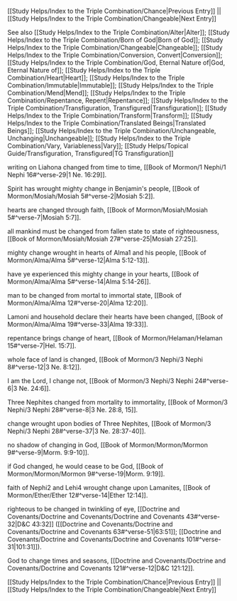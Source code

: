 [[Study Helps/Index to the Triple Combination/Chance|Previous Entry]]  ||  [[Study Helps/Index to the Triple Combination/Changeable|Next Entry]]

 See also [[Study Helps/Index to the Triple Combination/Alter|Alter]]; [[Study Helps/Index to the Triple Combination/Born of God|Born of God]]; [[Study Helps/Index to the Triple Combination/Changeable|Changeable]]; [[Study Helps/Index to the Triple Combination/Conversion, Convert|Conversion]]; [[Study Helps/Index to the Triple Combination/God, Eternal Nature of|God, Eternal Nature of]]; [[Study Helps/Index to the Triple Combination/Heart|Heart]]; [[Study Helps/Index to the Triple Combination/Immutable|Immutable]]; [[Study Helps/Index to the Triple Combination/Mend|Mend]]; [[Study Helps/Index to the Triple Combination/Repentance, Repent|Repentance]]; [[Study Helps/Index to the Triple Combination/Transfiguration, Transfigured|Transfiguration]]; [[Study Helps/Index to the Triple Combination/Transform|Transform]]; [[Study Helps/Index to the Triple Combination/Translated Beings|Translated Beings]]; [[Study Helps/Index to the Triple Combination/Unchangeable, Unchanging|Unchangeable]]; [[Study Helps/Index to the Triple Combination/Vary, Variableness|Vary]]; [[Study Helps/Topical Guide/Transfiguration, Transfigured|TG Transfiguration]]

 writing on Liahona changed from time to time, [[Book of Mormon/1 Nephi/1 Nephi 16#^verse-29|1 Ne. 16:29]].

 Spirit has wrought mighty change in Benjamin's people, [[Book of Mormon/Mosiah/Mosiah 5#^verse-2|Mosiah 5:2]].

 hearts are changed through faith, [[Book of Mormon/Mosiah/Mosiah 5#^verse-7|Mosiah 5:7]].

 all mankind must be changed from fallen state to state of righteousness, [[Book of Mormon/Mosiah/Mosiah 27#^verse-25|Mosiah 27:25]].

 mighty change wrought in hearts of Alma1 and his people, [[Book of Mormon/Alma/Alma 5#^verse-12|Alma 5:12-13]].

 have ye experienced this mighty change in your hearts, [[Book of Mormon/Alma/Alma 5#^verse-14|Alma 5:14-26]].

 man to be changed from mortal to immortal state, [[Book of Mormon/Alma/Alma 12#^verse-20|Alma 12:20]].

 Lamoni and household declare their hearts have been changed, [[Book of Mormon/Alma/Alma 19#^verse-33|Alma 19:33]].

 repentance brings change of heart, [[Book of Mormon/Helaman/Helaman 15#^verse-7|Hel. 15:7]].

 whole face of land is changed, [[Book of Mormon/3 Nephi/3 Nephi 8#^verse-12|3 Ne. 8:12]].

 I am the Lord, I change not, [[Book of Mormon/3 Nephi/3 Nephi 24#^verse-6|3 Ne. 24:6]].

 Three Nephites changed from mortality to immortality, [[Book of Mormon/3 Nephi/3 Nephi 28#^verse-8|3 Ne. 28:8, 15]].

 change wrought upon bodies of Three Nephites, [[Book of Mormon/3 Nephi/3 Nephi 28#^verse-37|3 Ne. 28:37-40]].

 no shadow of changing in God, [[Book of Mormon/Mormon/Mormon 9#^verse-9|Morm. 9:9-10]].

 if God changed, he would cease to be God, [[Book of Mormon/Mormon/Mormon 9#^verse-19|Morm. 9:19]].

 faith of Nephi2 and Lehi4 wrought change upon Lamanites, [[Book of Mormon/Ether/Ether 12#^verse-14|Ether 12:14]].

 righteous to be changed in twinkling of eye, [[Doctrine and Covenants/Doctrine and Covenants/Doctrine and Covenants 43#^verse-32|D&C 43:32]] ([[Doctrine and Covenants/Doctrine and Covenants/Doctrine and Covenants 63#^verse-51|63:51]]; [[Doctrine and Covenants/Doctrine and Covenants/Doctrine and Covenants 101#^verse-31|101:31]]).

 God to change times and seasons, [[Doctrine and Covenants/Doctrine and Covenants/Doctrine and Covenants 121#^verse-12|D&C 121:12]].

[[Study Helps/Index to the Triple Combination/Chance|Previous Entry]]  ||  [[Study Helps/Index to the Triple Combination/Changeable|Next Entry]]